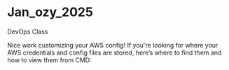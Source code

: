 # Jan_ozy_2025
DevOps Class

Nice work customizing your AWS config! If you're looking for where your AWS credentials and config files are stored, here’s where to find them and how to view them from CMD:

